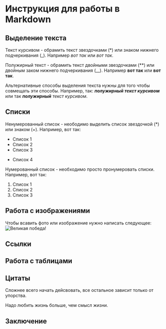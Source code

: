 # Инструкция для работы в Markdown

## Выделение текста

Текст курсивом - обрамить текст звездочками (*) или знаком нижнего подчеркивания (_). Например *вот так* или _вот так_.

Полужирный текст - обрамить текст двойными звездочками (**) или двойным заком нижнего подчеркивания (__). Например **вот так** или __вот так__.

Альтернативные способы выделения текста нужны для того чтобы совмещать эти способы. Например, так: _**полужирный текст курсивом**_ или так _**полужирный** текст курсивом_.

## Списки


Ненумерованный список - неободимо выделить список звездочкой (*) или знаком (+). Например, вот так:
* Список 1
* Список 2
* Список 3
+ Список 4

Нумерованный список - необходимо просто пронумеровать списки. Например, вот так:
1. Список 1
2. Список 2
3. Список 3

## Работа с изображениями

Чтобы всавить фото или изображение нужно написать следующее:
![Великая победа!](Pobeda.jpg)

## Ссылки




## Работа с таблицами

## Цитаты

Сложнее всего начать дейсвовать, все остальное зависит только от упорства.

Надо любить жизнь больше, чем смысл жизни.

## Заключение
